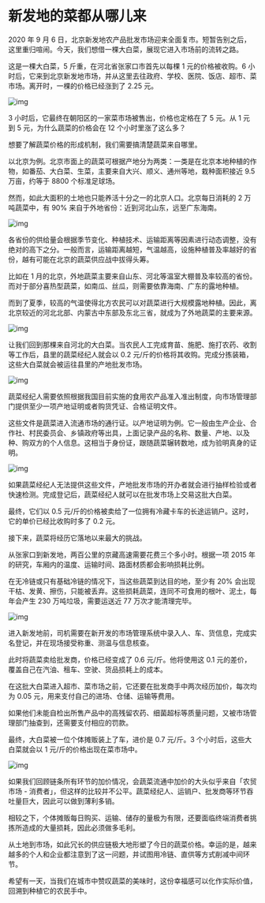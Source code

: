 # 新发地的菜都从哪儿来

2020 年 9 月 6 日，北京新发地农产品批发市场迎来全面复市。短暂告别之后，这里重归喧闹。今天，我们想借一棵大白菜，展现它进入市场前的流转之路。

这是一棵大白菜，5 斤重，在河北省张家口市首先以每棵 1 元的价格被收购。6 小时后，它来到北京新发地市场，并从这里去往政府、学校、医院、饭店、超市、菜市场。离开时，一棵的价格已经涨到了 2.25 元。

![img](https://mmbiz.qpic.cn/mmbiz_gif/SlOqFKqEO4ENoGbIFq9F1CQjRFEdnc0fumu1vNLmzia0icfrib3tTymMvc344OlHX94dWYdBkacHYbeM8RkPdXCag/640?wx_fmt=gif)

3 小时后，它最终在朝阳区的一家菜市场被售出，价格也定格在了 5 元。从 1 元到 5 元，为什么蔬菜的价格会在 12 个小时里涨了这么多？

想要了解蔬菜价格的形成机制，我们需要搞清楚蔬菜来自哪里。

以北京为例。北京市面上的蔬菜可根据产地分为两类：一类是在北京本地种植的作物，如番茄、大白菜、生菜，主要来自大兴、顺义、通州等地，栽种面积接近 9.5 万亩，约等于 8800 个标准足球场。

然而，如此大面积的土地也只能养活十分之一的北京人口。北京每日消耗的 2 万吨蔬菜中，有 90% 来自于外地省份：近到河北山东，远至广东海南。

![img](https://mmbiz.qpic.cn/mmbiz_gif/SlOqFKqEO4ENoGbIFq9F1CQjRFEdnc0fYYYmQ7tcTiaIPuMzpq0XQFSOv0QLYAnKpEIZXLrJKazwcrwbzSMSP1Q/640?wx_fmt=gif)

各省份的供给量会根据季节变化、种植技术、运输距离等因素进行动态调整，没有绝对的高下之分。一般而言，运输距离越短，气温越高，设施种植普及率越好的省份，越有可能在北京的蔬菜供应战中拔得头筹。

比如在 1 月的北京，外地蔬菜主要来自山东、河北等温室大棚普及率较高的省份。而对于部分喜热型蔬菜，如南瓜、丝瓜，则需要依靠海南、广东的露地种植。

而到了夏季，较高的气温使得北方农民可以对蔬菜进行大规模露地种植。因此，离北京较近的河北北部、内蒙古中东部及东北三省，就成为了外地蔬菜的主要来源。

![img](https://mmbiz.qpic.cn/mmbiz_png/SlOqFKqEO4ENoGbIFq9F1CQjRFEdnc0fumgjkGjVjSIBSp63eOOgiaWkdrvYka9QcICMHfeTKTzSU9xXnGNJGMQ/640?wx_fmt=png)

让我们回到那棵来自河北的大白菜。当农民人工完成育苗、施肥、施打农药、收割等工作后，县里的蔬菜经纪人就会以 0.2 元/斤的价格将其收购。完成分拣装箱，这些大白菜就会被运往县里的产地批发市场。

![img](https://mmbiz.qpic.cn/mmbiz_png/SlOqFKqEO4ENoGbIFq9F1CQjRFEdnc0ffCdCSXHsQEnhNk5xJrgs22dj2HCmSuxdNoWZNQOOiafwEDFQuVjD8FA/640?wx_fmt=png)

蔬菜经纪人需要依照根据我国目前实施的食用农产品准入准出制度，向市场管理部门提供至少一项产地证明或者购货凭证、合格证明文件。

这些文件是蔬菜进入流通市场的通行证。以产地证明为例。它一般由生产企业、合作社、村民委员会、乡镇政府等出具，上面记录产品的名称、数量、产地、以及种、购双方的个人信息。这相当于身份证，跟随蔬菜辗转数地，成为验明真身的证明。

![img](https://mmbiz.qpic.cn/mmbiz_png/SlOqFKqEO4ENoGbIFq9F1CQjRFEdnc0ftwxjMl4ox55hfibYMQ9icuJ5LJiapja7JjvIHPWalCeiansUlEkKbpqOdw/640?wx_fmt=png)

如果蔬菜经纪人无法提供这些文件，产地批发市场的开办者就会进行抽样检验或者快速检测。完成登记后，蔬菜经纪人就可以在批发市场上交易这批大白菜。

最终，它们以 0.5 元/斤的价格被卖给了一位拥有冷藏卡车的长途运销户。这时，它的单价已经比收购时多了 0.2 元。

接下来，蔬菜将经历它落地以来最大的挑战。

从张家口到新发地，两百公里的京藏高速需要花费三个多小时。根据一项 2015 年的研究，车厢内的温度、运输时间、路面材质都会影响损耗比例。

在无冷链或只有基础冷链的情况下，当这些蔬菜到达目的地，至少有 20% 会出现干枯、发黄、擦伤，只能被丢弃。这些损耗蔬菜，连同不可食用的根叶、泥土，每年会产生 230 万吨垃圾，需要运送近 77 万次才能清理完毕。

![img](https://mmbiz.qpic.cn/mmbiz_png/SlOqFKqEO4ENoGbIFq9F1CQjRFEdnc0fshrBBbGibhhEla6dp0G8UnichZJMqDghUbABNJu5OkV1jWKtlbSySFJg/640?wx_fmt=png)

进入新发地前，司机需要在新开发的市场管理系统中录入人、车、货信息，完成实名登记，并在现场接受称重、测温与信息核查。

此时将蔬菜卖给批发商，价格已经变成了 0.6 元/斤。他将使用这 0.1 元的差价，覆盖自己在汽油、租车、空驶、货品损耗上的成本。

在这批大白菜进入超市、菜市场之前，它还要在批发商手中两次经历加价，每次均为 0.05 元，用来支付自己的进场、仓储、运输等费用。

如果他们未能自检出所售产品中的高残留农药、细菌超标等质量问题，又被市场管理部门抽查到，还需要支付相应的罚款。

最终，大白菜被一位个体摊贩装上了车，进价是 0.7 元/斤。3 个小时后，这些大白菜就会以 1 元/斤的价格出现在菜市场中。

![img](https://mmbiz.qpic.cn/mmbiz_png/SlOqFKqEO4ENoGbIFq9F1CQjRFEdnc0f7zy60wfSIoPiaPweicToVDkVItIs7B40Q8qHdcIfFd5rxLZbn55aBRJw/640?wx_fmt=png)

如果我们回顾链条所有环节的加价情况，会蔬菜流通中加价的大头似乎来自「农贸市场 - 消费者」，但这样的比较并不公平。蔬菜经纪人、运销户、批发商等环节吞吐量巨大，因此可以做到薄利多销。

相较之下，个体摊贩每日购买、运输、储存的量极为有限，还要面临终端消费者挑拣所造成的大量损耗，因此必须做多毛利。

从土地到市场，如此冗长的供应链极大地形塑了今日的蔬菜价格。幸运的是，越来越多的个人和企业都注意到了这一问题，并试图用冷链、直供等方式削减中间环节。

希望有一天，当我们在城市中赞叹蔬菜的美味时，这份幸福感可以化作实际价值，回溯到种植它的农民手中。